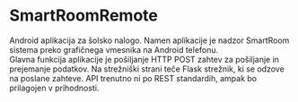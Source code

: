 # SmartRoomRemote
Android aplikacija za šolsko nalogo. Namen aplikacije je nadzor SmartRoom sistema preko grafičnega vmesnika na Android telefonu.  
Glavna funkcija aplikacije je pošiljanje HTTP POST zahtev za pošiljanje in prejemanje podatkov. Na strežniški strani teče Flask strežnik, ki se odzove na poslane zahteve. API trenutno ni po REST standardih, ampak bo prilagojen v prihodnosti.